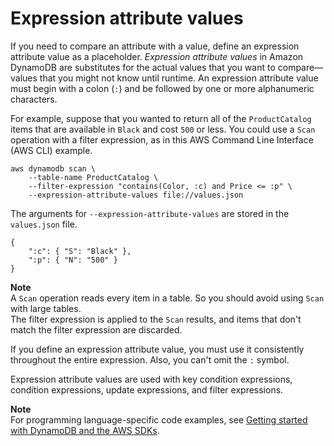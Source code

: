 # Expression attribute values<a name="Expressions.ExpressionAttributeValues"></a>

If you need to compare an attribute with a value, define an expression attribute value as a placeholder\. *Expression attribute values* in Amazon DynamoDB are substitutes for the actual values that you want to compare—values that you might not know until runtime\. An expression attribute value must begin with a colon \(`:`\) and be followed by one or more alphanumeric characters\.

For example, suppose that you wanted to return all of the `ProductCatalog` items that are available in `Black` and cost `500` or less\. You could use a `Scan` operation with a filter expression, as in this AWS Command Line Interface \(AWS CLI\) example\.

```
aws dynamodb scan \
    --table-name ProductCatalog \
    --filter-expression "contains(Color, :c) and Price <= :p" \
    --expression-attribute-values file://values.json
```

The arguments for `--expression-attribute-values` are stored in the `values.json` file\.

```
{
    ":c": { "S": "Black" },
    ":p": { "N": "500" }
}
```

**Note**  
A `Scan` operation reads every item in a table\. So you should avoid using `Scan` with large tables\.  
The filter expression is applied to the `Scan` results, and items that don't match the filter expression are discarded\.

If you define an expression attribute value, you must use it consistently throughout the entire expression\. Also, you can't omit the `:` symbol\. 

Expression attribute values are used with key condition expressions, condition expressions, update expressions, and filter expressions\.

**Note**  
For programming language\-specific code examples, see [Getting started with DynamoDB and the AWS SDKs](GettingStarted.md)\.